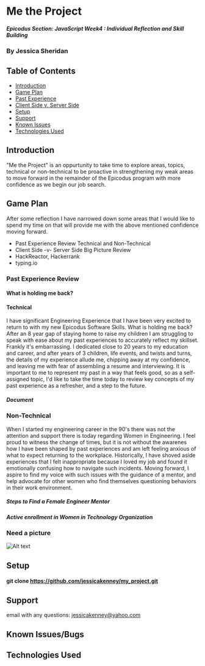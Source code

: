 # Me the Project 

##### Epicodus Section: JavaScript Week4 : Individual Reflection and Skill Building 

### By Jessica Sheridan

## Table of Contents

- [Introduction](#introduction)
- [Game Plan](#game-plan)
- [Past Experience](#past-experience-review)
- [Client Side v. Server Side](#client-side-v.-server-side)
- [Setup](#setup)
- [Support](#support)
- [Known Issues](#known-issues/bugs)
- [Technologies Used](#technologies-used)


## Introduction

"Me the Project" is an oppurtunity to take time to explore areas, topics, technical or
non-technical to be proactive in strengthening my weak areas to move forward in the
remainder of the Epicodus program with more confidence as we begin our job search.

## Game Plan 
After some reflection I have narrowed down some areas that I would like to spend my time
on that will provide me with the above mentioned confidence moving forward.

* Past Experience Review Technical and Non-Technical
* Client Side -v- Server Side Big Picture Review
* HackReactor, Hackerrank
* typing.io 

### Past Experience Review

#### What is holding me back? 

#### Technical
I have significant Engineering Experience that I have been very excited to return to
with my new Epicodus Software Skills. What is holding me back? After an 8 year gap of
staying home to raise my children I am struggling to speak with ease about my
past experiences to accurately reflect my skillset. Frankly it's embarrassing. I dedicated
close to 20 years to my education and career, and after years of 3 children, life events,
and twists and turns, the details of my experience allude me, chipping away at my confidence,
and leaving me with fear of assembling a resume and interviewing. It is important to me to 
represent my past in a way that feels good, so as a self-assigned topic, I'd like to take 
the time today to review key concepts of my past experience as a refresher, and a step to the future.

##### Document

### Non-Technical
When I started my engineering career in the 90's there was not the attention and support there
is today regarding Women in Engineering. I feel proud to witness the change of times, but it
is not without the awarenes how I have been shaped by past experiences and am left feeling anxious
of what to expect returning to the workplace. Historically, I have shoved aside experiences that 
I felt inappropriate because I loved my job and found it emotionally confusing how to navigate
such incidents. Moving forward, I aspire to find my voice with such issues with the guidance of 
a mentor, and help advocate for other women who find themselves questioning behaviors in their 
work environment. 

##### Steps to Find a Female Engineer Mentor
##### Active enrollment in Women in Technology Organization 


#### 
#### 

### Need a picture 
![Alt text](src/main/resources/public/images/httpie.png)

## Setup
#### git clone https://github.com/jessicakenney/my_project.git

## Support 
email with any questions: jessicakenney@yahoo.com

## Known Issues/Bugs

## Technologies Used

